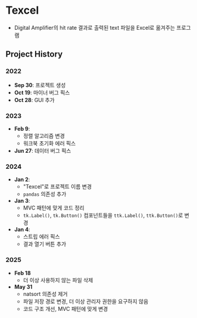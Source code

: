 # Texcel
- Digital Amplifier의 hit rate 결과로 출력된 text 파일을 Excel로 옮겨주는 프로그램
## Project History
### 2022

- **Sep 30**: 프로젝트 생성
- **Oct 19**: 마이너 버그 픽스
- **Oct 28**: GUI 추가

### 2023

- **Feb 9**:
  - 정렬 알고리즘 변경    
  - 워크북 초기화 에러 픽스
- **Jun 27**: 데이터 버그 픽스

### 2024

- **Jan 2**:
  - "Texcel"로 프로젝트 이름 변경
  - `pandas` 의존성 추가
- **Jan 3**:
  - MVC 패턴에 맞게 코드 정리
  - `tk.Label()`, `tk.Button()` 컴포넌트들을 `ttk.Label()`, `ttk.Button()`로 변경
- **Jan 4**:
  - 스트립 에러 픽스
  - 결과 열기 버튼 추가

### 2025

- **Feb 18**
  - 더 이상 사용하지 않는 파일 삭제
- **May 31**
  - natsort 의존성 제거
  - 파일 저장 경로 변경, 더 이상 관리자 권한을 요구하지 않음
  - 코드 구조 개선, MVC 패턴에 맞게 변경
